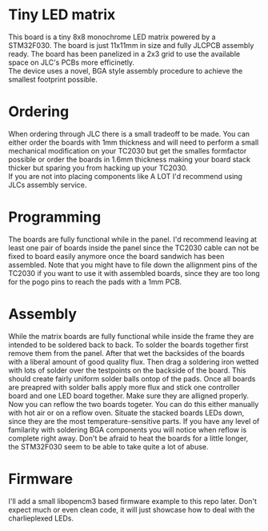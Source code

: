 Tiny LED matrix
===============

This board is a tiny 8x8 monochrome LED matrix powered by a STM32F030. The board is
just 11x11mm in size and fully JLCPCB assembly ready. The board has been panelized
in a 2x3 grid to use the available space on JLC's PCBs more efficinetly.  
The device uses a novel, BGA style assembly procedure to achieve the smallest footprint
possible.

# Ordering
When ordering through JLC there is a small tradeoff to be made. You can either order the
boards with 1mm thickness and will need to perform a small mechanical modification on
your TC2030 but get the smalles formfactor possible or order the boards in 1.6mm thickness
making your board stack thicker but sparing you from hacking up your TC2030.  
If you are not into placing components like A LOT I'd recommend using JLCs assembly service.

# Programming
The boards are fully functional while in the panel. I'd recommend leaving at least one
pair of boards inside the panel since the TC2030 cable can not be fixed to board easily
anymore once the board sandwich has been assembled.
Note that you might have to file down the allignment pins of the TC2030 if you want to
use it with assembled boards, since they are too long for the pogo pins to reach the pads
with a 1mm PCB.

# Assembly
While the matrix boards are fully functional while inside the frame they are intended to
be soldered back to back. To solder the boards together first remove them from the panel.
After that wet the backsides of the boards with a liberal amount of good quality flux.
Then drag a soldering iron wetted with lots of solder over the testpoints on the backside
of the board. This should create fairly uniform solder balls ontop of the pads. Once all
boards are preapred with solder balls apply more flux and stick one controller board and
one LED board together. Make sure they are alligned properly. Now you can reflow the two
boards togeter. You can do this either manually with hot air or on a reflow oven. Situate
the stacked boards LEDs down, since they are the most temperature-sensitive parts. If you
have any level of familarity with soldering BGA components you will notice when reflow is
complete right away. Don't be afraid to heat the boards for a little longer, the STM32F030
seem to be able to take quite a lot of abuse.

# Firmware
I'll add a small libopencm3 based firmware example to this repo later. Don't expect much or
even clean code, it will just showcase how to deal with the charlieplexed LEDs.
